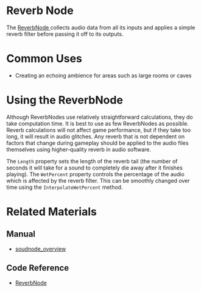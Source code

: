 # Reverb Node
The [ ReverbNode ](https://github.com/PlasmaEngine/PlasmaDocs/tree/master/docs/C%2B%2B/code_reference/class_reference/reverbnode.markdown) collects audio data from all its inputs and applies a simple reverb filter before passing it off to its outputs. 

# Common Uses

- Creating an echoing ambience for areas such as large rooms or caves

# Using the ReverbNode

Although ReverbNodes use relatively straightforward calculations, they do take computation time. It is best to use as few ReverbNodes as possible. Reverb calculations will not affect game performance, but if they take too long, it will result in audio glitches. Any reverb that is not dependent on factors that change during gameplay should be applied to the audio files themselves using higher-quality reverb in audio software.

The `Length` property sets the length of the reverb tail (the number of seconds it will take for a sound to completely die away after it finishes playing). The `WetPercent` property controls the percentage of the audio which is affected by the reverb filter. This can be smoothly changed over time using the `InterpolateWetPercent` method.

# Related Materials
## Manual
- [soudnode_overview](https://plasmaengine.github.io/PlasmaDocs/Manual/audio/soundnode/soudnode_overview.markdown)

## Code Reference
- [ ReverbNode ](https://github.com/PlasmaEngine/PlasmaDocs/tree/master/docs/C%2B%2B/code_reference/class_reference/reverbnode.markdown) 

 